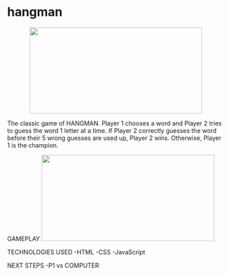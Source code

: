 # hangman
<div id="header" align="center">
    <img src="https://i.imgur.com/99WRIN7.jpeg" width="400" height="200">
</div>

The classic game of HANGMAN. Player 1 chooses a word and Player 2 tries to guess the word 1 letter at a time. If Player 2 correctly guesses the word before their 5 wrong guesses are used up, Player 2 wins. Otherwise, Player 1 is the champion.

GAMEPLAY
<img src="https://i.imgur.com/wc5G6l7.png" width="400" height="200">

TECHNOLOGIES USED
-HTML
-CSS
-JavaScript

NEXT STEPS
-P1 vs COMPUTER
